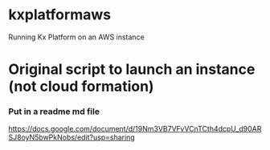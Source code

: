 # kxplatformaws
Running Kx Platform on an AWS instance


# Original script to launch an instance (not cloud formation)
### Put in a readme md file
https://docs.google.com/document/d/19Nm3VB7VFvVCnTCth4dcpU_d90ARSJ8oyN5bwPkNobs/edit?usp=sharing
